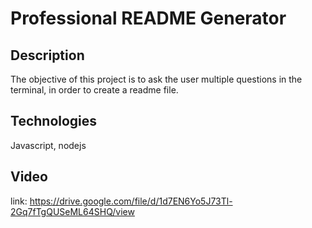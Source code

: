 # Professional README Generator 
## Description
The objective of this project is to ask the user multiple questions in the terminal, in order to create a readme file.

## Technologies 
Javascript, nodejs

## Video
link: https://drive.google.com/file/d/1d7EN6Yo5J73Tl-2Gq7fTgQUSeML64SHQ/view

